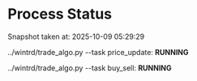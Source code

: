 # Process Status

Snapshot taken at: 2025-10-09 05:29:29

../wintrd/trade_algo.py --task price_update: **RUNNING**

../wintrd/trade_algo.py --task buy_sell: **RUNNING**

